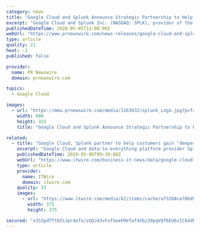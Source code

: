 ```yaml
---
category: news
title: "Google Cloud and Splunk Announce Strategic Partnership to Help Customers Gain Deeper Insights from Data"
excerpt: "Google Cloud and Splunk Inc. (NASDAQ: SPLK), provider of the Data-to-Everything™ platform, announced a new strategic partnership to"
publishedDateTime: 2020-05-05T13:00:00Z
webUrl: "https://www.prnewswire.com/news-releases/google-cloud-and-splunk-announce-strategic-partnership-to-help-customers-gain-deeper-insights-from-data-301052708.html"
type: article
quality: 21
heat: -1
published: false

provider:
  name: PR Newswire
  domain: prnewswire.com

topics:
  - Google Cloud

images:
  - url: "https://mma.prnewswire.com/media/1163832/splunk_Logo.jpg?p=facebook"
    width: 600
    height: 315
    title: "Google Cloud and Splunk Announce Strategic Partnership to Help Customers Gain Deeper Insights from Data"

related:
  - title: "Google Cloud, Splunk partner to help customers gain ‘deeper insights’ from data"
    excerpt: "Google Cloud and data-to-everything platform provider Splunk have sealed a new strategic partnership they say will to help organisations drive actionable insights from their data and enable fast decisions with real-time visibility across the enterprise."
    publishedDateTime: 2020-05-06T09:39:00Z
    webUrl: "https://www.itwire.com/business-it-news/data/google-cloud,-splunk-partner-to-help-customers-gain-‘deeper-insights’-from-data.html"
    type: article
    provider:
      name: ITWire
      domain: itwire.com
    quality: 33
    images:
      - url: "https://www.itwire.com/media/k2/items/cache/af32b8ce76bd937fe5a1ba8f14a14898_M.jpg"
        width: 375
        height: 375

secured: "x3S3pdTTt0ZsJpr4ofo/zGDJ43vFufVweFMeTwT4Vbz20pqVQf6EU6sIC6ddNpwX7YiuL2/WfcI7FnwMLsg61xXEOcnuKLlMY5xAzaPUzFQy/U63LiDFqjBfkrsfUKxzE5i7zCCLIE384giPnhzUiPbxmZE5LittfcQB/KSs/XI2YDImCn8Gnfg6vjnlqxud/0MGi2k8vIT5nJt1l08kz0xK4qRKLBRNckBf92xZ0/kMlaB1i7wBhvLvUzx9SxwNpS0GdGToGW9WyQd8qwpvAj3lf62q/0sscD8b/CHoAiF/Sgu9oCSuctSaZ44/kcsU72CFGJuH8kTO4Ud1gFrLOtFCCoclYs6uRZaAv3AznzlKle5nJg2Q1ES/7tiL/neFFnSxzYwtGDa9DserVccIZ8FeEMqeBjJmlk2UOd/B3jIVbW4p8Ufenor4wnE4o003rcHXj/4FealX+b+FSuD+1ZJpmuIpiaRGJl5anbJJASM=;LGcRqxROxILULWkJrk3prw=="
---
```


